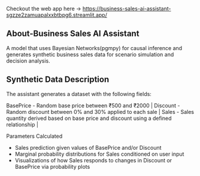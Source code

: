 Checkout the web app here -> https://business-sales-ai-assistant-sgzze2zamuapalxxbtbpg6.streamlit.app/

## About-Business Sales AI Assistant

A model that uses Bayesian Networks(pgmpy) for causal inference and generates synthetic business sales data for scenario simulation and decision analysis.

##  Synthetic Data Description

The assistant generates a dataset with the following fields:

 BasePrice -  Random base price between ₹500 and ₹2000 |
 Discount  -  Random discount between 0% and 30% applied to each sale |
 Sales     -  Sales quantity derived based on base price and discount using a defined relationship |

 Parameters Calculated
- Sales prediction given values of BasePrice and/or Discount
- Marginal probability distributions for Sales conditioned on user input
- Visualizations of how Sales responds to changes in Discount or BasePrice via probability plots

